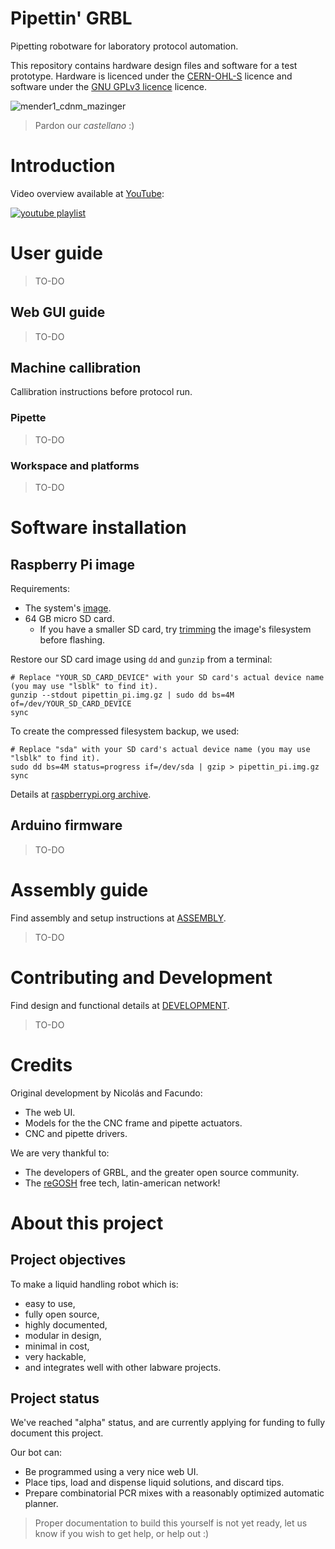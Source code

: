 # Pipettin' GRBL

Pipetting robotware for laboratory protocol automation.

This repository contains hardware design files and software for a test prototype. 
Hardware is licenced under the [CERN-OHL-S](https://github.com/naikymen/pipettin-grbl-alpha/blob/master/HARDWARE_LICENCE.txt) licence 
and software under the [GNU GPLv3 licence](https://github.com/naikymen/pipettin-grbl-alpha/blob/master/SOFTWARE_LICENCE.txt) licence.

![mender1_cdnm_mazinger](doc/media/pics/21_04-en_el_labo/IMG_7441.JPG)

> Pardon our _castellano_ :)

# Introduction

<!-- sin tanto tecnicismo -->

Video overview available at [YouTube](https://www.youtube.com/watch?v=5_eDGsb4E6M&list=PLSqqZBTIQ_dz2dSU0l852d4ZE4sjo2JjA):

[![youtube playlist](https://user-images.githubusercontent.com/3259326/154876955-560acf31-f670-4b91-8ee6-504c9dda07c8.png)](https://www.youtube.com/watch?v=5_eDGsb4E6M&list=PLSqqZBTIQ_dz2dSU0l852d4ZE4sjo2JjA)

# User guide

<!-- Aca no explicaria nada de la arquitectura ni de los modulos que intervienen). Este deberia ser el readme.md principa. -->

> TO-DO

## Web GUI guide

<!-- Manual de GUI -->

> TO-DO

## Machine callibration

Callibration instructions before protocol run.

### Pipette

<!-- 
Calibracion de pipeta:

- Relacion Volumen-deplazamiento
- Tip probe
- Setup de las constantes en el driver (retraction, etc.)
- Setup de las correcciones en el driver (pipeteo de mas / de menos, etc.)
- Protocolo de calibracion con balanza analítica.
-->

> TO-DO

### Workspace and platforms

<!-- Calibracion del XYZ de los objetos en la mesa -->

> TO-DO

# Software installation

## Raspberry Pi image

<!-- Guia Instalacion de imagen raspberry -->

Requirements:

* The system's [image](https://drive.google.com/drive/folders/1sQWp9x0S_202jgzFJBe-YqoJQlnTlY16?usp=sharing).
* 64 GB micro SD card.
  * If you have a smaller SD card, try [trimming](https://superuser.com/a/610825) the image's filesystem before flashing.

Restore our SD card image using `dd` and `gunzip` from a terminal:

```
# Replace "YOUR_SD_CARD_DEVICE" with your SD card's actual device name (you may use "lsblk" to find it).
gunzip --stdout pipettin_pi.img.gz | sudo dd bs=4M of=/dev/YOUR_SD_CARD_DEVICE
sync
```

To create the compressed filesystem backup, we used:

```
# Replace "sda" with your SD card's actual device name (you may use "lsblk" to find it).
sudo dd bs=4M status=progress if=/dev/sda | gzip > pipettin_pi.img.gz
sync
```

Details at [raspberrypi.org archive](https://web.archive.org/web/20210419061127/https://www.raspberrypi.org/documentation/linux/filesystem/backup.md).

## Arduino firmware

<!-- Guia Instalacion de GRBL en Arduino UNO -->

> TO-DO

# Assembly guide

Find assembly and setup instructions at [ASSEMBLY](ASSEMBLY.md).

> TO-DO

# Contributing and Development

Find design and functional details at [DEVELOPMENT](DEVELOPMENT.md).

> TO-DO

# Credits

Original development by Nicolás and Facundo:

* The web UI.
* Models for the the CNC frame and pipette actuators.
* CNC and pipette drivers.

We are very thankful to:

* The developers of GRBL, and the greater open source community.
* The [reGOSH](https://regosh.libres.cc/en/home-en/) free tech, latin-american network!

# About this project

## Project objectives

To make a liquid handling robot which is:
- easy to use,
- fully open source,
- highly documented, 
- modular in design,
- minimal in cost,
- very hackable,
- and integrates well with other labware projects.

## Project status

We've reached "alpha" status, and are currently applying for funding to fully document this project.

Our bot can:

* Be programmed using a very nice web UI.
* Place tips, load and dispense liquid solutions, and discard tips.
* Prepare combinatorial PCR mixes with a reasonably optimized automatic planner.

> Proper documentation to build this yourself is not yet ready, let us know if you wish to get help, or help out :)

